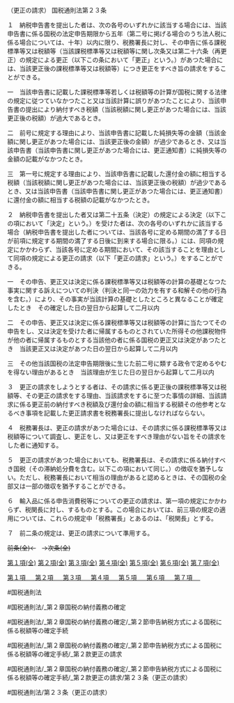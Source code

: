 （更正の請求）
国税通則法第２３条

１　納税申告書を提出した者は、次の各号のいずれかに該当する場合には、当該申告書に係る国税の法定申告期限から五年（第二号に掲げる場合のうち法人税に係る場合については、十年）以内に限り、税務署長に対し、その申告に係る課税標準等又は税額等（当該課税標準等又は税額等に関し次条又は第二十六条（再更正）の規定による更正（以下この条において「更正」という。）があつた場合には、当該更正後の課税標準等又は税額等）につき更正をすべき旨の請求をすることができる。

一　当該申告書に記載した課税標準等若しくは税額等の計算が国税に関する法律の規定に従つていなかつたこと又は当該計算に誤りがあつたことにより、当該申告書の提出により納付すべき税額（当該税額に関し更正があつた場合には、当該更正後の税額）が過大であるとき。

二　前号に規定する理由により、当該申告書に記載した純損失等の金額（当該金額に関し更正があつた場合には、当該更正後の金額）が過少であるとき、又は当該申告書（当該申告書に関し更正があつた場合には、更正通知書）に純損失等の金額の記載がなかつたとき。

三　第一号に規定する理由により、当該申告書に記載した還付金の額に相当する税額（当該税額に関し更正があつた場合には、当該更正後の税額）が過少であるとき、又は当該申告書（当該申告書に関し更正があつた場合には、更正通知書）に還付金の額に相当する税額の記載がなかつたとき。

２　納税申告書を提出した者又は第二十五条（決定）の規定による決定（以下この項において「決定」という。）を受けた者は、次の各号のいずれかに該当する場合（納税申告書を提出した者については、当該各号に定める期間の満了する日が前項に規定する期間の満了する日後に到来する場合に限る。）には、同項の規定にかかわらず、当該各号に定める期間において、その該当することを理由として同項の規定による更正の請求（以下「更正の請求」という。）をすることができる。

一　その申告、更正又は決定に係る課税標準等又は税額等の計算の基礎となつた事実に関する訴えについての判決（判決と同一の効力を有する和解その他の行為を含む。）により、その事実が当該計算の基礎としたところと異なることが確定したとき　その確定した日の翌日から起算して二月以内

二　その申告、更正又は決定に係る課税標準等又は税額等の計算に当たつてその申告をし、又は決定を受けた者に帰属するものとされていた所得その他課税物件が他の者に帰属するものとする当該他の者に係る国税の更正又は決定があつたとき　当該更正又は決定があつた日の翌日から起算して二月以内

三　その他当該国税の法定申告期限後に生じた前二号に類する政令で定めるやむを得ない理由があるとき　当該理由が生じた日の翌日から起算して二月以内

３　更正の請求をしようとする者は、その請求に係る更正後の課税標準等又は税額等、その更正の請求をする理由、当該請求をするに至つた事情の詳細、当該請求に係る更正前の納付すべき税額及び還付金の額に相当する税額その他参考となるべき事項を記載した更正請求書を税務署長に提出しなければならない。

４　税務署長は、更正の請求があつた場合には、その請求に係る課税標準等又は税額等について調査し、更正をし、又は更正をすべき理由がない旨をその請求をした者に通知する。

５　更正の請求があつた場合においても、税務署長は、その請求に係る納付すべき国税（その滞納処分費を含む。以下この項において同じ。）の徴収を猶予しない。ただし、税務署長において相当の理由があると認めるときは、その国税の全部又は一部の徴収を猶予することができる。

６　輸入品に係る申告消費税等についての更正の請求は、第一項の規定にかかわらず、税関長に対し、するものとする。この場合においては、前三項の規定の適用については、これらの規定中「税務署長」とあるのは、「税関長」とする。

７　前二条の規定は、更正の請求について準用する。

~~前条(全)←~~　~~→次条(全)~~

[第１項(全)](国税通則法＿＿＿＿＿第２３条第１項_.md)  [第２項(全)](国税通則法＿＿＿＿＿第２３条第２項_.md)  [第３項(全)](国税通則法＿＿＿＿＿第２３条第３項_.md)  [第４項(全)](国税通則法＿＿＿＿＿第２３条第４項_.md)  [第５項(全)](国税通則法＿＿＿＿＿第２３条第５項_.md)  [第６項(全)](国税通則法＿＿＿＿＿第２３条第６項_.md)  [第７項(全)](国税通則法＿＿＿＿＿第２３条第７項_.md)  

[第１項 　 ](国税通則法＿＿＿＿＿第２３条第１項.md)  [第２項 　 ](国税通則法＿＿＿＿＿第２３条第２項.md)  [第３項 　 ](国税通則法＿＿＿＿＿第２３条第３項.md)  [第４項 　 ](国税通則法＿＿＿＿＿第２３条第４項.md)  [第５項 　 ](国税通則法＿＿＿＿＿第２３条第５項.md)  [第６項 　 ](国税通則法＿＿＿＿＿第２３条第６項.md)  [第７項 　 ](国税通則法＿＿＿＿＿第２３条第７項.md)  

#国税通則法

#国税通則法/_第２章国税の納付義務の確定

#国税通則法/_第２章国税の納付義務の確定/_第２節申告納税方式による国税に係る税額等の確定手続

#国税通則法/_第２章国税の納付義務の確定/_第２節申告納税方式による国税に係る税額等の確定手続/_第２款更正の請求

#国税通則法/_第２章国税の納付義務の確定/_第２節申告納税方式による国税に係る税額等の確定手続/_第２款更正の請求/第２３条（更正の請求）

#国税通則法/第２３条（更正の請求）


